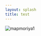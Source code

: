 ```yaml
---
layout: splash
title: test
---
```

<head>
<meta http-equiv="refresh" content="30">
</head>

![mapmoriya1](https://user-images.githubusercontent.com/81041256/114925262-d6f3f900-9e69-11eb-87fc-f4dd3d12af15.jpg)
